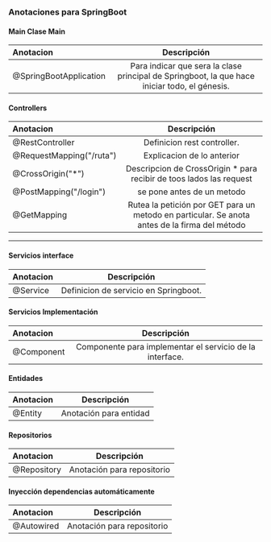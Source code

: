 ### Anotaciones para SpringBoot

#### Main Clase Main
| Anotacion    | Descripción |
|:-------------|:------------:|
| @SpringBootApplication | Para indicar que sera la clase principal de Springboot, la que hace iniciar todo, el génesis. |

#### Controllers

| Anotacion    | Descripción |
|:-------------|:------------:|
| @RestController | Definicion rest controller. |
| @RequestMapping("/ruta") | Explicacion de lo anterior |
| @CrossOrigin("*") | Descripcion de CrossOrigin * para recibir de toos lados las request | 
| @PostMapping("/login") | se pone antes de un metodo | 
| @GetMapping | Rutea la petición por GET para un metodo en particular. Se anota antes de la firma del método |

----


#### Servicios interface
| Anotacion    | Descripción |
|:-------------|:------------:|
| @Service | Definicion de servicio en Springboot. |


#### Servicios Implementación

| Anotacion    | Descripción |
|:-------------|:------------:|
| @Component | Componente para implementar el servicio de la interface. |


#### Entidades

| Anotacion    | Descripción |
|:-------------|:------------:|
| @Entity | Anotación para entidad |

#### Repositorios

| Anotacion    | Descripción |
|:-------------|:------------:|
| @Repository | Anotación para repositorio |

#### Inyección dependencias automáticamente

| Anotacion    | Descripción |
|:-------------|:------------:|
| @Autowired | Anotación para repositorio |

